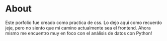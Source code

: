 # About
Este porfolio fue creado como practica de css. Lo dejo aqui como recuerdo jeje, pero no siento que mi camino actualmente sea el frontend. Ahora mismo me encuentro muy en foco con el análisis de datos con Python!

